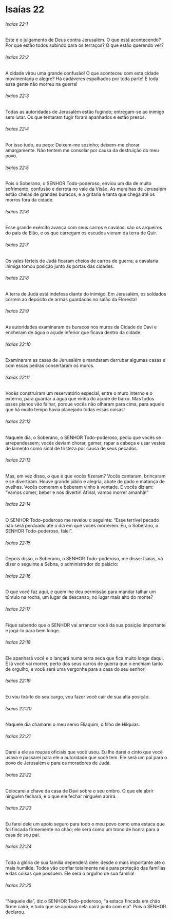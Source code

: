# Isaías 22

###### Isaías 22:1

Este é o julgamento de Deus contra Jerusalém. O que está acontecendo? Por que estão todos subindo para os terraços? O que estão querendo ver?

###### Isaías 22:2

A cidade virou uma grande confusão! O que aconteceu com esta cidade movimentada e alegre? Há cadáveres espalhados por toda parte! E toda essa gente não morreu na guerra!

###### Isaías 22:3

Todas as autoridades de Jerusalém estão fugindo; entregam-se ao inimigo sem lutar. Os que tentaram fugir foram apanhados e estão presos.

###### Isaías 22:4

Por isso tudo, eu peço: Deixem-me sozinho; deixem-me chorar amargamente. Não tentem me consolar por causa da destruição do meu povo.

###### Isaías 22:5

Pois o Soberano, o SENHOR Todo-poderoso, enviou um dia de muito sofrimento, confusão e derrota no vale da Visão. As muralhas de Jerusalém estão cheias de grandes buracos, e a gritaria é tanta que chega até os morros fora da cidade.

###### Isaías 22:6

Esse grande exército avança com seus carros e cavalos: são os arqueiros do país de Elão, e os que carregam os escudos vieram da terra de Quir.

###### Isaías 22:7

Os vales férteis de Judá ficaram cheios de carros de guerra; a cavalaria inimiga tomou posição junto às portas das cidades.

###### Isaías 22:8

A terra de Judá está indefesa diante do inimigo. Em Jerusalém, os soldados correm ao depósito de armas guardadas no salão da Floresta!

###### Isaías 22:9

As autoridades examinaram os buracos nos muros da Cidade de Davi e encheram de água o açude inferior que ficava dentro da cidade.

###### Isaías 22:10

Examinaram as casas de Jerusalém e mandaram derrubar algumas casas e com essas pedras consertaram os muros.

###### Isaías 22:11

Vocês construíram um reservatório especial, entre o muro interno e o externo, para guardar a água que vinha do açude de baixo. Mas todos esses planos vão falhar, porque vocês não olharam para cima, para aquele que há muito tempo havia planejado todas essas coisas!

###### Isaías 22:12

Naquele dia, o Soberano, o SENHOR Todo-poderoso, pediu que vocês se arrependessem; vocês deviam chorar, gemer, rapar a cabeça e usar vestes de lamento como sinal de tristeza por causa de seus pecados.

###### Isaías 22:13

Mas, em vez disso, o que é que vocês fizeram? Vocês cantaram, brincaram e se divertiram. Houve grande júbilo e alegria, abate de gado e matança de ovelhas. Vocês comeram e beberam vinho à vontade. E vocês diziam: “Vamos comer, beber e nos divertir! Afinal, vamos morrer amanhã!”

###### Isaías 22:14

O SENHOR Todo-poderoso me revelou o seguinte: “Esse terrível pecado não será perdoado até o dia em que vocês morrerem. Eu, o Soberano, o SENHOR Todo-poderoso, falei”.

###### Isaías 22:15

Depois disso, o Soberano, o SENHOR Todo-poderoso, me disse: Isaías, vá dizer o seguinte a Sebna, o administrador do palácio:

###### Isaías 22:16

O que você faz aqui, e quem lhe deu permissão para mandar talhar um túmulo na rocha, um lugar de descanso, no lugar mais alto do monte?

###### Isaías 22:17

Fique sabendo que o SENHOR vai arrancar você da sua posição importante e jogá-lo para bem longe.

###### Isaías 22:18

Ele apanhará você e o lançará numa terra seca que fica muito longe daqui. E lá você vai morrer, perto dos seus carros de guerra que o enchiam tanto de orgulho, e você será uma vergonha para a casa do seu senhor!

###### Isaías 22:19

Eu vou tirá-lo do seu cargo, vou fazer você cair de sua alta posição.

###### Isaías 22:20

Naquele dia chamarei o meu servo Eliaquim, o filho de Hilquias.

###### Isaías 22:21

Darei a ele as roupas oficiais que você usou. Eu lhe darei o cinto que você usava e passarei para ele a autoridade que você tem. Ele será um pai para o povo de Jerusalém e para os moradores de Judá.

###### Isaías 22:22

Colocarei a chave da casa de Davi sobre o seu ombro. O que ele abrir ninguém fechará, e o que ele fechar ninguém abrirá.

###### Isaías 22:23

Eu farei dele um apoio seguro para todo o meu povo como uma estaca que foi fincada firmemente no chão; ele será como um trono de honra para a casa de seu pai.

###### Isaías 22:24

Toda a glória de sua família dependerá dele: desde o mais importante até o mais humilde. Todos vão confiar totalmente nele para proteção das famílias e das coisas que possuem. Ele será o orgulho de sua família!

###### Isaías 22:25

“Naquele dia”, diz o SENHOR Todo-poderoso, “a estaca fincada em chão firme cairá, e tudo que se apoiava nela cairá junto com ela”. Pois o SENHOR declarou.

